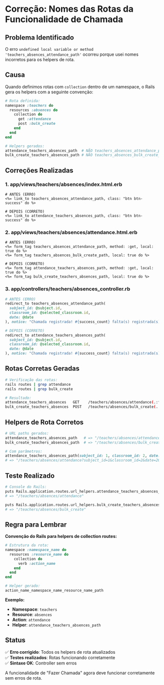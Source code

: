 # Correção: Nomes das Rotas da Funcionalidade de Chamada

## Problema Identificado

O erro `undefined local variable or method 'teachers_absences_attendance_path'` ocorreu porque usei nomes incorretos para os helpers de rota.

## Causa

Quando definimos rotas com `collection` dentro de um namespace, o Rails gera os helpers com a seguinte convenção:

```ruby
# Rota definida:
namespace :teachers do
  resources :absences do
    collection do
      get :attendance
      post :bulk_create
    end
  end
end

# Helpers gerados:
attendance_teachers_absences_path  # NÃO teachers_absences_attendance_path
bulk_create_teachers_absences_path # NÃO teachers_absences_bulk_create_path
```

## Correções Realizadas

### 1. **app/views/teachers/absences/index.html.erb**

```erb
# ANTES (ERRO)
<%= link_to teachers_absences_attendance_path, class: "btn btn-success" do %>

# DEPOIS (CORRETO)
<%= link_to attendance_teachers_absences_path, class: "btn btn-success" do %>
```

### 2. **app/views/teachers/absences/attendance.html.erb**

```erb
# ANTES (ERRO)
<%= form_tag teachers_absences_attendance_path, method: :get, local: true do %>
<%= form_tag teachers_absences_bulk_create_path, local: true do %>

# DEPOIS (CORRETO)  
<%= form_tag attendance_teachers_absences_path, method: :get, local: true do %>
<%= form_tag bulk_create_teachers_absences_path, local: true do %>
```

### 3. **app/controllers/teachers/absences_controller.rb**

```ruby
# ANTES (ERRO)
redirect_to teachers_absences_attendance_path(
  subject_id: @subject.id,
  classroom_id: @selected_classroom.id,
  date: @date
), notice: "Chamada registrada! #{success_count} falta(s) registrada(s)."

# DEPOIS (CORRETO)
redirect_to attendance_teachers_absences_path(
  subject_id: @subject.id,
  classroom_id: @selected_classroom.id,
  date: @date
), notice: "Chamada registrada! #{success_count} falta(s) registrada(s)."
```

## Rotas Corretas Geradas

```bash
# Verificação das rotas:
rails routes | grep attendance
rails routes | grep bulk_create

# Resultado:
attendance_teachers_absences   GET    /teachers/absences/attendance(.:format)    teachers/absences#attendance
bulk_create_teachers_absences  POST   /teachers/absences/bulk_create(.:format)   teachers/absences#bulk_create
```

## Helpers de Rota Corretos

```ruby
# URL paths gerados:
attendance_teachers_absences_path   # => "/teachers/absences/attendance"
bulk_create_teachers_absences_path  # => "/teachers/absences/bulk_create"

# Com parâmetros:
attendance_teachers_absences_path(subject_id: 1, classroom_id: 2, date: "2025-10-08")
# => "/teachers/absences/attendance?subject_id=1&classroom_id=2&date=2025-10-08"
```

## Teste Realizado

```bash
# Console do Rails:
puts Rails.application.routes.url_helpers.attendance_teachers_absences_path
# => "/teachers/absences/attendance"

puts Rails.application.routes.url_helpers.bulk_create_teachers_absences_path  
# => "/teachers/absences/bulk_create"
```

## Regra para Lembrar

**Convenção do Rails para helpers de collection routes:**

```ruby
# Estrutura da rota:
namespace :namespace_name do
  resources :resource_name do
    collection do
      verb :action_name
    end
  end
end

# Helper gerado:
action_name_namespace_name_resource_name_path
```

**Exemplo:**
- **Namespace**: `teachers`
- **Resource**: `absences`  
- **Action**: `attendance`
- **Helper**: `attendance_teachers_absences_path`

## Status

✅ **Erro corrigido**: Todos os helpers de rota atualizados  
✅ **Testes realizados**: Rotas funcionando corretamente  
✅ **Sintaxe OK**: Controller sem erros  

A funcionalidade de "Fazer Chamada" agora deve funcionar corretamente sem erros de rota.